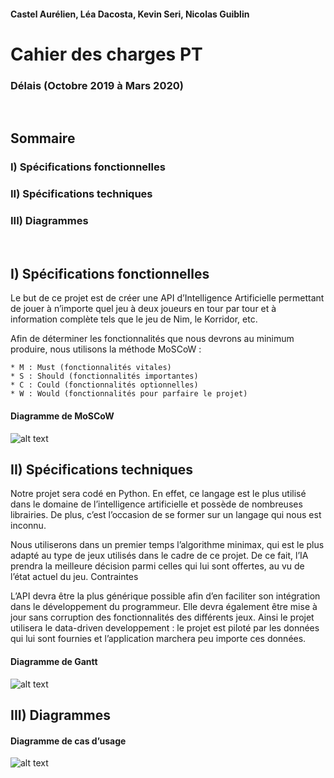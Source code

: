 #### Castel Aurélien, Léa Dacosta, Kevin Seri, Nicolas Guiblin

# Cahier des charges PT
### Délais (Octobre 2019 à Mars 2020)

<br>

## Sommaire

### I) Spécifications fonctionnelles
### 
### II) Spécifications techniques
### 
### III) Diagrammes

<br>

## I) Spécifications fonctionnelles

Le but de ce projet est de créer une API d’Intelligence Artificielle permettant
de jouer à n’importe quel jeu à deux joueurs en tour par tour et à information
complète tels que le jeu de Nim, le Korridor, etc.

Afin de déterminer les fonctionnalités que nous devrons au minimum
produire, nous utilisons la méthode MoSCoW :

```
* M : Must (fonctionnalités vitales)
* S : Should (fonctionnalités importantes)
* C : Could (fonctionnalités optionnelles)
* W : Would (fonctionnalités pour parfaire le projet)
```

#### Diagramme de MoSCoW
![alt text](https://dwarves.iut-fbleau.fr/git/castel/PT-API-IA-python/raw/master/images/MoSCoW.png)


## II) Spécifications techniques

Notre projet sera codé en Python. En effet, ce langage est le plus utilisé
dans le domaine de l’intelligence artificielle et possède de nombreuses
librairies. De plus, c’est l’occasion de se former sur un langage qui nous est
inconnu.

Nous utiliserons dans un premier temps l’algorithme minimax, qui est
le plus adapté au type de jeux utilisés dans le cadre de ce projet. De ce fait,
l’IA prendra la meilleure décision parmi celles qui lui sont offertes, au vu de
l’état actuel du jeu.
Contraintes

L’API devra être la plus générique possible afin d’en faciliter son
intégration dans le développement du programmeur. Elle devra également
être mise à jour sans corruption des fonctionnalités des différents jeux.
Ainsi le projet utilisera le data-driven developpement : le projet est
piloté par les données qui lui sont fournies et l’application marchera peu
importe ces données.

#### Diagramme de Gantt
![alt text](https://dwarves.iut-fbleau.fr/git/castel/PT-API-IA-python/raw/master/images/Gantt.png)

## III) Diagrammes

#### Diagramme de cas d’usage
![alt text](https://dwarves.iut-fbleau.fr/git/castel/PT-API-IA-python/raw/master/images/Cas%20d%27usage.png)

